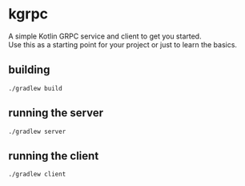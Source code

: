 # kgrpc
A simple Kotlin GRPC service and client to get you started.  
Use this as a starting point for your project or just to learn the basics.

## building
`./gradlew build`

## running the server
`./gradlew server`

## running the client
`./gradlew client`
